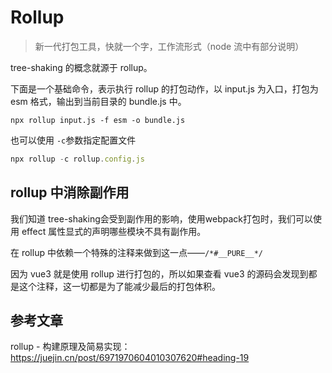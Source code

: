 # Rollup

> 新一代打包工具，快就一个字，工作流形式（node 流中有部分说明）

tree-shaking 的概念就源于 rollup。

下面是一个基础命令，表示执行 rollup 的打包动作，以 input.js 为入口，打包为 esm 格式，输出到当前目录的 bundle.js 中。

```shell
npx rollup input.js -f esm -o bundle.js
```

也可以使用 `-c`参数指定配置文件

```js
npx rollup -c rollup.config.js
```



## rollup 中消除副作用

我们知道 tree-shaking会受到副作用的影响，使用webpack打包时，我们可以使用 effect 属性显式的声明哪些模块不具有副作用。

在 rollup 中依赖一个特殊的注释来做到这一点——`/*#__PURE__*/`

因为 vue3 就是使用 rollup 进行打包的，所以如果查看 vue3 的源码会发现到都是这个注释，这一切都是为了能减少最后的打包体积。

## 参考文章

rollup - 构建原理及简易实现：https://juejin.cn/post/6971970604010307620#heading-19